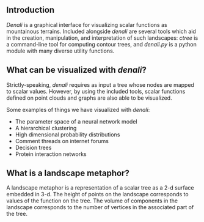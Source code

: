 ## Introduction
*Denali* is a graphical interface for visualizing scalar functions as 
mountainous terrains. Included alongside *denali* are several tools which aid in
the creation, manipulation, and interpretation of such landscapes: *ctree* is a
command-line tool for computing contour trees, and *denali.py* is a python
module with many diverse utility functions.

## What can be visualized with *denali*?
Strictly-speaking, *denali* requires as input a tree whose nodes are mapped to
scalar values. However, by using the included tools, scalar functions defined on
point clouds and graphs are also able to be visualized.

Some examples of things we have visualized with *denali*:

- The parameter space of a neural network model
- A hierarchical clustering
- High dimensional probability distributions
- Comment threads on internet forums
- Decision trees
- Protein interaction networks

## What is a landscape metaphor?
A landscape metaphor is a representation of a scalar tree as a 2-d surface
embedded in 3-d. The height of points on the landscape corresponds to values of
the function on the tree. The volume of components in the landscape corresponds
to the number of vertices in the associated part of the tree.

